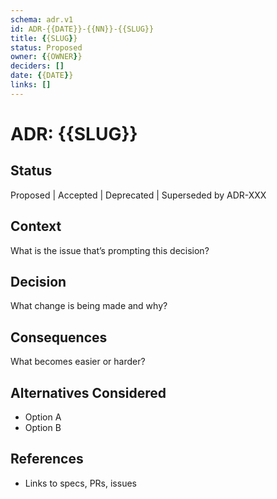 ```yaml
---
schema: adr.v1
id: ADR-{{DATE}}-{{NN}}-{{SLUG}}
title: {{SLUG}}
status: Proposed
owner: {{OWNER}}
deciders: []
date: {{DATE}}
links: []
---
```


# ADR: {{SLUG}}

## Status
Proposed | Accepted | Deprecated | Superseded by ADR-XXX

## Context
What is the issue that’s prompting this decision?

## Decision
What change is being made and why?

## Consequences
What becomes easier or harder?

## Alternatives Considered
- Option A
- Option B

## References
- Links to specs, PRs, issues

